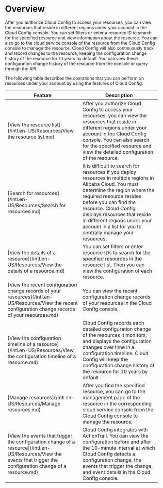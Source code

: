 # Overview

After you authorize Cloud Config to access your resources, you can view the resources that reside in different regions under your account in the Cloud Config console. You can set filters or enter a resource ID to search for the specified resource and view information about the resource. You can also go to the cloud service console of the resource from the Cloud Config console to manage the resource. Cloud Config will also continuously track and record changes to the resource, keeping the configuration change history of the resource for 10 years by default. You can view these configuration change history of the resource from the console or query through the API.

The following table describes the operations that you can perform on resources under your account by using the features of Cloud Config.

|Feature|Description|
|-------|-----------|
|[View the resource list](/intl.en-US/Resources/View the resource list.md)|After you authorize Cloud Config to access your resources, you can view the resources that reside in different regions under your account in the Cloud Config console. You can also search for the specified resource and view the detailed configuration of the resource.|
|[Search for resources](/intl.en-US/Resources/Search for resources.md)|It is difficult to search for resources if you deploy resources in multiple regions in Alibaba Cloud. You must determine the region where the required resource resides before you can find the resource. Cloud Config displays resources that reside in different regions under your account in a list for you to centrally manage your resources.|
|[View the details of a resource](/intl.en-US/Resources/View the details of a resource.md)|You can set filters or enter resource IDs to search for the specified resources in the resource list. Then you can view the configuration of each resource.|
|[View the recent configuration change records of your resources](/intl.en-US/Resources/View the recent configuration change records of your resources.md)|You can view the recent configuration change records of your resources in the Cloud Config console.|
|[View the configuration timeline of a resource](/intl.en-US/Resources/View the configuration timeline of a resource.md)|Cloud Config records each detailed configuration change of the resources it monitors, and displays the configuration changes over time in a configuration timeline. Cloud Config will keep the configuration change history of the resource for 10 years by default|
|[Manage resources](/intl.en-US/Resources/Manage resources.md)|After you find the specified resource, you can go to the management page of the resource in the corresponding cloud service console from the Cloud Config console to manage the resource.|
|[View the events that trigger the configuration change of a resource](/intl.en-US/Resources/View the events that trigger the configuration change of a resource.md)|Cloud Config integrates with ActionTrail. You can view the configuration before and after the 10-minute interval at which Cloud Config detects a configuration change, the events that trigger the change, and event details in the Cloud Config console.|

